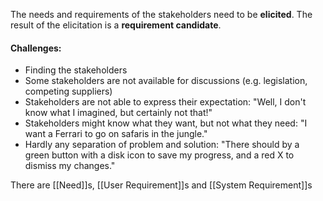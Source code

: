 The needs and requirements of the stakeholders need to be **elicited**.
The result of the elicitation is a **requirement candidate**.

#### Challenges:
- Finding the stakeholders
- Some stakeholders are not available for discussions (e.g. legislation, competing suppliers)
- Stakeholders are not able to express their expectation:
	 "Well, I don't know what I imagined, but certainly not that!"
- Stakeholders might know what they want, but not what they need:
	 "I want a Ferrari to go on safaris in the jungle."
- Hardly any separation of problem and solution:
	 "There should by a green button with a disk icon to save my progress, and a red X to dismiss my changes."

There are [[Need]]s, [[User Requirement]]s and [[System Requirement]]s
